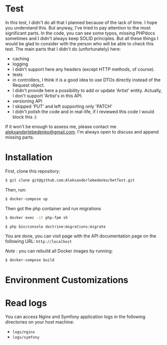 Test
==============

In this test, I didn't do all that I planned because of the lack of time. I hope you understand this. But anyway, I've tried to pay attention to the most significant parts. In the code, you can see some typos, missing PHPdocs sometimes and I didn't always keep SOLID principles. But all these things I would be glad to consider with the person who will be able to check this test.
The main parts that I didn't do (unfortunately) here:
- caching
- logging
- I didn't support here any headers (except HTTP methods, of course).
- tests
- in controllers, I think it is a good idea to use DTOs directly instead of the Request object.
-  I didn't provide here a possibility to add or update 'Artist' entity. Actually, I don't support 'Artist's in this API.
- versioning API
- I skipped 'PUT' and left supporting only 'PATCH'
- I didn't polish the code and in real-life, if I reviewed this code I would block this :)

If it won't be enough to assess me, please contact me aleksanderlebedenko@gmail.com. I'm always open to discuss and append missing parts.


# Installation

First, clone this repository:

```bash
$ git clone git@github.com:Aleksanderlebedenko/OetTest.git
```

Then, run:

```bash
$ docker-compose up
```

Then got the php container and run migrations

```bash
$ docker exec -it php-fpm sh

$ php bin/console doctrine:migrations:migrate
```

You are done, you can visit page with the API documentation page on the following URL: `http://localhost`

_Note :_ you can rebuild all Docker images by running:

```bash
$ docker-compose build
```
# Environment Customizations

# Read logs

You can access Nginx and Symfony application logs in the following directories on your host machine:

* `logs/nginx`
* `logs/symfony`